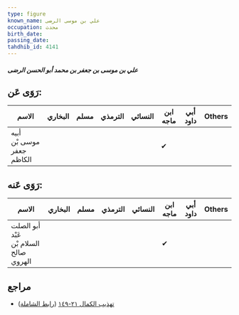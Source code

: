 ```yaml
---
type: figure
known_name: علي بن موسى الرضى
occupation: محدث
birth_date:
passing_date:
tahdhib_id: 4141
---
```

##### علي بن موسى بن جعفر بن محمد أبو الحسن الرضى

## رَوَى عَن:
| الاسم                     | البخاري | مسلم | الترمذي | النسائي | ابن ماجه | أبي داود | Others |
| ------------------------- | ------- | ---- | ------- | ------- | -------- | -------- | ------ |
| أبيه موسى بْن جعفر الكاظم |         |      |         |         | ✔        |          |        |
## رَوَى عَنه:
| الاسم                                  | البخاري | مسلم | الترمذي | النسائي | ابن ماجه | أبي داود | Others |
| -------------------------------------- | ------- | ---- | ------- | ------- | -------- | -------- | ------ |
| أبو الصلت عَبْد السلام بْن صالح الهروي |         |      |         |         | ✔        |          |        |
## مراجع
- [تهذيب الكمال ٢١-١٤٩](obsidian://open?vault=Tahdhib-al-Kamal&file=Figures/٤١٤١-علي%20بن%20موسى%20بن%20جعفر%20بن%20محمد%20أبو%20الحسن%20الرضى) ([رابط الشاملة](https://shamela.ws/book/3722/10796))